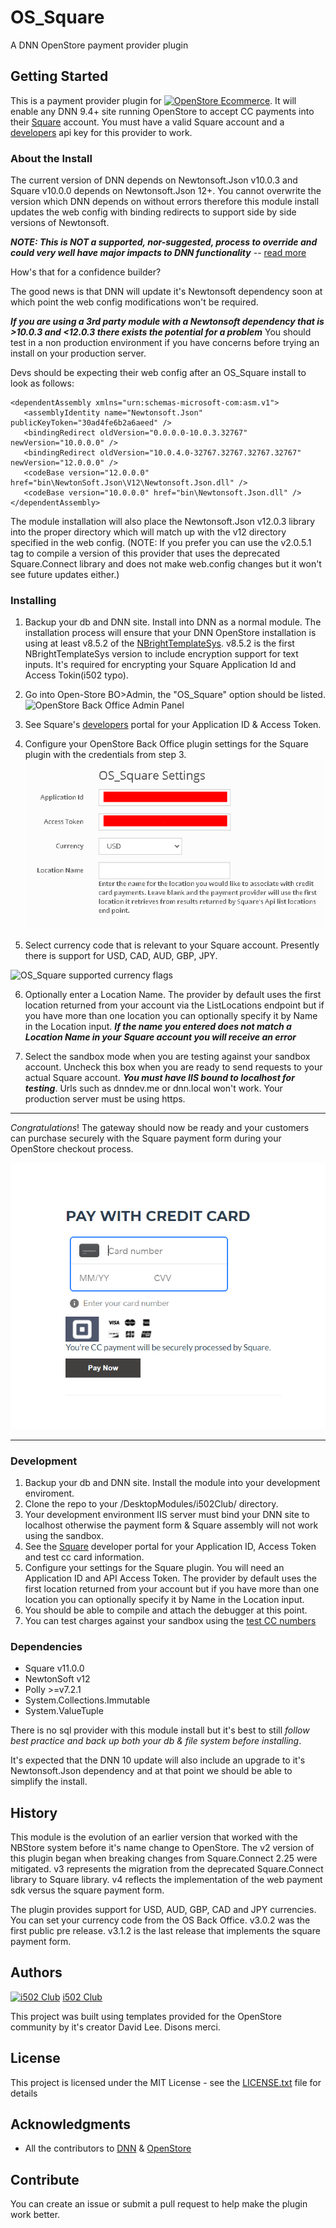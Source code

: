 # OS_Square
A DNN OpenStore payment provider plugin

## Getting Started
This is a payment provider plugin for [![OpenStore Ecommerce](assets/images/os_logo_150X29.png)](https://www.openstore-ecommerce.com/en-gb/OpenStore). It will enable any 
DNN 9.4+ site running OpenStore to accept CC payments into their [Square](https://squareup.com/) account.  You must 
have a valid Square account and a [developers](https://developer.squareup.com/) 
api key for this provider to work.

### About the Install
The current version of DNN depends on Newtonsoft.Json v10.0.3 and Square v10.0.0 depends on 
Newtonsoft.Json 12+.  You cannot overwrite the version which DNN depends on without errors 
therefore this module install updates the web config with binding redirects to support 
side by side versions of Newtonsoft.

***NOTE: This is NOT a supported, nor-suggested, process to override and could very well 
have major impacts to DNN functionality*** -- [read more](https://github.com/dnnsoftware/Dnn.Platform/discussions/4295)

How's that for a confidence builder?

The good news is that DNN will update it's Newtonsoft dependency soon at which point the 
web config modifications won't be required. 

***If you are using a 3rd party module with a Newtonsoft dependency that is >10.0.3 and <12.0.3 
there exists the potential for a problem***  You should test in a non production environment 
if you have concerns before trying an install on your production server.


Devs should be expecting their web config after an OS_Square install to look as follows:

```
<dependentAssembly xmlns="urn:schemas-microsoft-com:asm.v1">
   <assemblyIdentity name="Newtonsoft.Json" publicKeyToken="30ad4fe6b2a6aeed" />
   <bindingRedirect oldVersion="0.0.0.0-10.0.3.32767" newVersion="10.0.0.0" />
   <bindingRedirect oldVersion="10.0.4.0-32767.32767.32767.32767" newVersion="12.0.0.0" />
   <codeBase version="12.0.0.0" href="bin\NewtonSoft.Json\V12\Newtonsoft.Json.dll" />
   <codeBase version="10.0.0.0" href="bin\Newtonsoft.Json.dll" />
</dependentAssembly>
```

The module installation will also place the Newtonsoft.Json v12.0.3 library into the proper 
directory which will match up with the v12 directory specified in the web config. (NOTE: If you 
prefer you can use the v2.0.5.1 tag to compile a version of this provider that uses the 
deprecated Square.Connect library and does not make web.config changes but it won't see 
future updates either.)



### Installing
1. Backup your db and DNN site.  Install into DNN as a normal module.  The installation process will ensure that your 
DNN OpenStore installation is using at least v8.5.2 of the [NBrightTemplateSys](https://github.com/nbrightproject/NBrightTS). 
v8.5.2 is the first NBrightTemplateSys version to include encryption support for text 
inputs.  It's required for encrypting your Square Application Id and Access Tokin(i502 typo).  



2. Go into Open-Store BO>Admin, the "OS_Square" option should be listed.
![OpenStore Back Office Admin Panel](assets/images/plugin_installed.png)



3. See Square's [developers](https://developer.squareup.com/) portal for your Application ID & Access Token.



4. Configure your OpenStore Back Office plugin settings for the Square plugin with the credentials from step 3. 
![OS_Square Plugin Settings](assets/images/settings.png)



5. Select currency code that is relevant to your Square account.  Presently there is 
support for USD, CAD, AUD, GBP, JPY.

 ![OS_Square supported currency flags](assets/images/flags_292X40.png#flags)


6. Optionally enter a Location Name.  The provider by default uses the first location 
returned from your account via the ListLocations endpoint but if you have more than one 
location you can optionally specify it by Name in the Location input.  ***If the name 
you entered does not match a Location Name in your Square account you will receive an 
error***


7. Select the sandbox mode when you are testing against your sandbox account.  Uncheck this 
box when you are ready to send requests to your actual Square account.  ***You must have 
IIS bound to localhost for testing***.  Urls such as dnndev.me or dnn.local won't work.  Your 
production server must be using https.

---

*Congratulations*! The gateway should now be ready and your customers can purchase securely with the Square 
payment form during your OpenStore checkout process.

![Square payment form](assets/images/sq-web-payment.png)

---

### Development
 1. Backup your db and DNN site.  Install the module into your development enviroment.
 2. Clone the repo to your /DesktopModules/i502Club/ directory.
 2. Your development environment IIS server must bind your DNN site to localhost 
	otherwise the payment form & Square assembly will not work using the sandbox.  
 3. See the [Square](https://developer.squareup.com/) developer portal for your Application ID, Access Token and test cc card information.
 4. Configure your settings for the Square plugin.  You will need an Application ID and API Access Token.
	The provider by default uses the first location returned from your account but if you have more 
	than one location you can optionally specify it by Name in the Location input.
 5. You should be able to compile and attach the debugger at this point.
 6. You can test charges against your sandbox using the [test CC numbers](https://developer.squareup.com/docs/testing/test-values) 



### Dependencies

 * Square v11.0.0
 * NewtonSoft v12 
 * Polly >=v7.2.1 
 * System.Collections.Immutable
 * System.ValueTuple
 
 There is no sql provider with this module install but it's best to still *follow best practice and back up both 
 your db & file system before installing*.  

 
It's expected that the DNN 10 update will also include an upgrade to it's Newtonsoft.Json dependency 
and at that point we should be able to simplify the install.



## History
This module is the evolution of an earlier version that worked with the NBStore system 
before it's name change to OpenStore. The v2 version of this plugin began when breaking changes from 
Square.Connect 2.25 were mitigated. v3 represents the migration from the deprecated 
Square.Connect library to Square library. v4 reflects the implementation of the web payment sdk 
versus the square payment form.

The plugin provides support for USD, AUD, GBP, CAD and JPY currencies.  You can set 
your currency code from the OS Back Office.  v3.0.2 was the first public pre release. 
v3.1.2 is the last release that implements the square payment form.



## Authors
[![i502 Club](assets/images/icon_extension.png)](https://www.i502.club) [i502 Club](https://www.i502.club)

This project was built using templates provided for the OpenStore community by it's creator David Lee. Disons merci.

## License
This project is licensed under the MIT License - see the [LICENSE.txt](LICENSE.txt) file for details

## Acknowledgments
* All the contributors to [DNN](https://github.com/dnnsoftware/Dnn.Platform) & [OpenStore]( https://github.com/openstore-ecommerce/OpenStore) 

## Contribute
You can create an issue or submit a pull request to help make the plugin work better.
